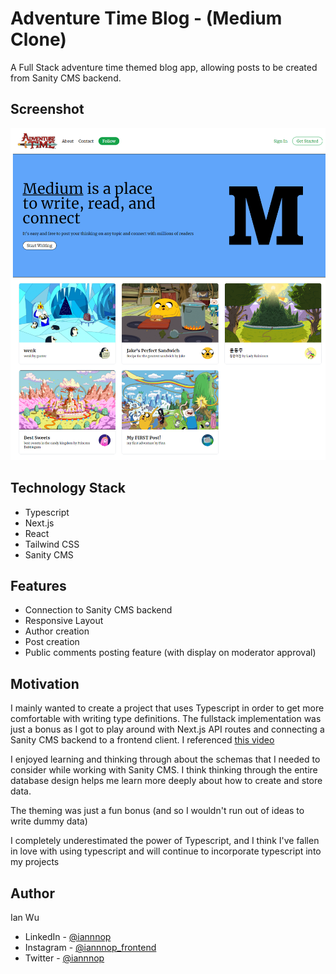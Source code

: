 # Adventure Time Blog - (Medium Clone)

A Full Stack adventure time themed blog app, allowing posts to be created from Sanity CMS backend.


## Screenshot
![](./mainpage.png)

## Technology Stack
- Typescript
- Next.js
- React
- Tailwind CSS
- Sanity CMS

## Features

- Connection to Sanity CMS backend
- Responsive Layout
- Author creation
- Post creation
- Public comments posting feature (with display on moderator approval)

## Motivation

I mainly wanted to create a project that uses Typescript in order to get more comfortable with writing type definitions. The fullstack implementation was just a bonus as I got to play around with Next.js API routes and connecting a Sanity CMS backend to a frontend client. I referenced [this video](https://www.youtube.com/watch?v=I2dcpatq54o)

I enjoyed learning and thinking through about the schemas that I needed to consider while working with Sanity CMS. I think thinking through the entire database design helps me learn more deeply about how to create and store data.

The theming was just a fun bonus (and so I wouldn't run out of ideas to write dummy data)

I completely underestimated the power of Typescript, and I think I've fallen in love with using typescript and will continue to incorporate typescript into my projects


## Author

Ian Wu

- LinkedIn - [@iannnop](https://www.linkedin.com/in/iannnop/)
- Instagram - [@iannnop_frontend](https://www.instagram.com/iannnop_frontend/)
- Twitter - [@iannnop](https://www.twitter.com/iannnop)